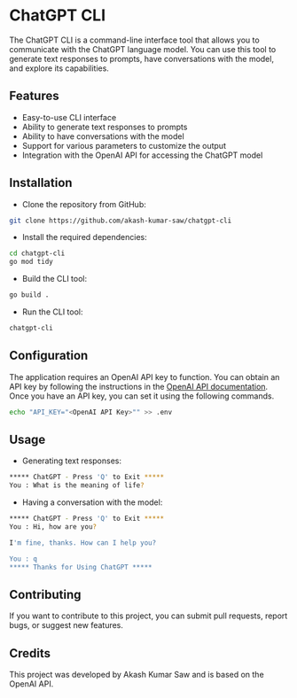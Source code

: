 # ChatGPT CLI

The ChatGPT CLI is a command-line interface tool that allows you to communicate with the ChatGPT language model. You can use this tool to generate text responses to prompts, have conversations with the model, and explore its capabilities.

## Features
- Easy-to-use CLI interface
- Ability to generate text responses to prompts
- Ability to have conversations with the model
- Support for various parameters to customize the output
- Integration with the OpenAI API for accessing the ChatGPT model

## Installation
- Clone the repository from GitHub:
```bash
git clone https://github.com/akash-kumar-saw/chatgpt-cli
```
- Install the required dependencies:
```bash
cd chatgpt-cli
go mod tidy
```
- Build the CLI tool:
```bash
go build .
```
- Run the CLI tool:
```bash
chatgpt-cli
```

## Configuration

The application requires an OpenAI API key to function. You can obtain an API key by following the instructions in the [OpenAI API documentation](https://platform.openai.com/docs/api-reference/introduction).
Once you have an API key, you can set it using the following commands.
```bash
echo "API_KEY="<OpenAI API Key>"" >> .env
```

## Usage

- Generating text responses:
```bash
***** ChatGPT - Press 'Q' to Exit *****
You : What is the meaning of life?
```

- Having a conversation with the model:
```bash
***** ChatGPT - Press 'Q' to Exit *****
You : Hi, how are you?

I'm fine, thanks. How can I help you?

You : q
***** Thanks for Using ChatGPT *****
```

## Contributing

If you want to contribute to this project, you can submit pull requests, report bugs, or suggest new features.

## Credits

This project was developed by Akash Kumar Saw and is based on the OpenAI API.
